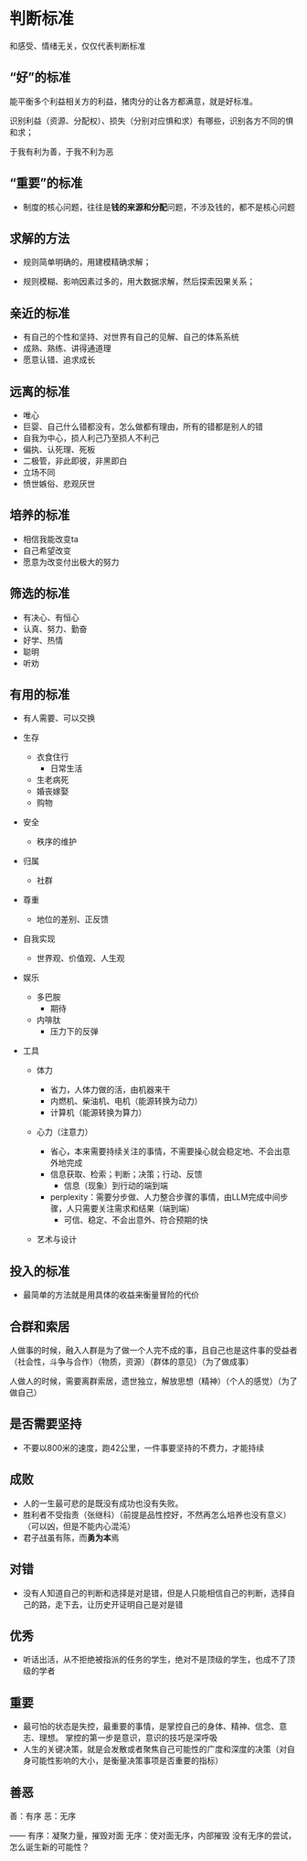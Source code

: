 # 判断标准

和感受、情绪无关，仅仅代表判断标准

## “好”的标准

能平衡多个利益相关方的利益，猪肉分的让各方都满意，就是好标准。

识别利益（资源、分配权）、损失（分别对应惧和求）有哪些，识别各方不同的惧和求；

于我有利为善，于我不利为恶



## “重要”的标准

- 制度的核心问题，往往是**钱的来源和分配**问题，不涉及钱的，都不是核心问题



## 求解的方法

- 规则简单明确的，用建模精确求解；

- 规则模糊、影响因素过多的，用大数据求解，然后探索因果关系；



## 亲近的标准

- 有自己的个性和坚持、对世界有自己的见解、自己的体系系统
- 成熟、熟练、讲得通道理
- 愿意认错、追求成长



## 远离的标准

- 唯心
- 巨婴、自己什么错都没有，怎么做都有理由，所有的错都是别人的错
- 自我为中心，损人利己乃至损人不利己
- 偏执、认死理、死板
- 二极管，非此即彼，非黑即白
- 立场不同
- 愤世嫉俗、悲观厌世



## 培养的标准

- 相信我能改变ta
- 自己希望改变
- 愿意为改变付出极大的努力



## 筛选的标准

- 有决心、有恒心
- 认真、努力、勤奋
- 好学、热情
- 聪明
- 听劝



## 有用的标准

- 有人需要、可以交换
- 生存
  - 衣食住行
    - 日常生活
  - 生老病死
  - 婚丧嫁娶
  - 购物
- 安全
  - 秩序的维护
- 归属
  - 社群
- 尊重
  - 地位的差别、正反馈
- 自我实现
  - 世界观、价值观、人生观
- 娱乐
  - 多巴胺
    - 期待
  - 内啡肽
    - 压力下的反弹
- 工具
  
  - 体力
    - 省力，人体力做的活，由机器来干
    - 内燃机、柴油机、电机（能源转换为动力）
    - 计算机（能源转换为算力）
  
  - 心力（注意力）
    - 省心，本来需要持续关注的事情，不需要操心就会稳定地、不会出意外地完成
    - 信息获取、检索；判断；决策；行动、反馈
      - 信息（现象）到行动的端到端
    - perplexity：需要分步做、人力整合步骤的事情，由LLM完成中间步骤，人只需要关注需求和结果（端到端）
      - 可信、稳定、不会出意外、符合预期的快
  
  
  - 艺术与设计



## 投入的标准

- 最简单的方法就是用具体的收益来衡量冒险的代价



## 合群和索居

人做事的时候，融入人群是为了做一个人完不成的事，且自己也是这件事的受益者（社会性，斗争与合作）（物质，资源）（群体的意见）（为了做成事）

人做人的时候，需要离群索居，遗世独立，解放思想（精神）（个人的感觉）（为了做自己）



## 是否需要坚持

- 不要以800米的速度，跑42公里，一件事要坚持的不费力，才能持续



## 成败

- 人的一生最可悲的是既没有成功也没有失败。
- 胜利者不受指责（张继科）（前提是品性控好，不然再怎么培养也没有意义）（可以凶，但是不能内心混沌）
- 君子战虽有陈，而**勇为本**焉



## 对错

- 没有人知道自己的判断和选择是对是错，但是人只能相信自己的判断，选择自己的路，走下去，让历史开证明自己是对是错



## 优秀

- 听话出活，从不拒绝被指派的任务的学生，绝对不是顶级的学生，也成不了顶级的学者



## 重要

- 最可怕的状态是失控，最重要的事情，是掌控自己的身体、精神、信念、意志、理想。
  掌控的第一步是意识，意识的技巧是深呼吸
- 人生的关键决策，就是会发散或者聚焦自己可能性的广度和深度的决策（对自身可能性影响的大小，是衡量决策事项是否重要的指标）



## 善恶

善：有序
恶：无序

——
有序：凝聚力量，摧毁对面
无序：使对面无序，内部摧毁
没有无序的尝试，怎么诞生新的可能性？

